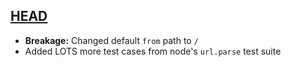 ## [HEAD]

- **Breakage:** Changed default `from` path to `/`
- Added LOTS more test cases from node's `url.parse` test suite

[HEAD]: https://github.com/mjackson/resolve-pathname/compare/latest...HEAD

